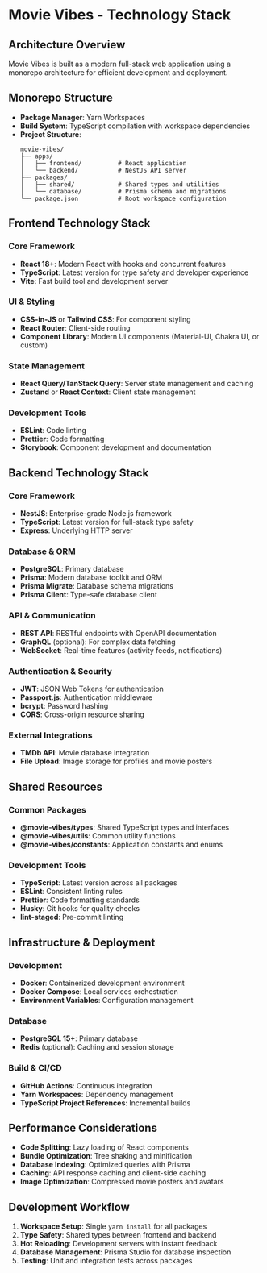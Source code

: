 # Movie Vibes - Technology Stack

## Architecture Overview

Movie Vibes is built as a modern full-stack web application using a monorepo architecture for efficient development and deployment.

## Monorepo Structure

- **Package Manager**: Yarn Workspaces
- **Build System**: TypeScript compilation with workspace dependencies
- **Project Structure**:
  ```
  movie-vibes/
  ├── apps/
  │   ├── frontend/          # React application
  │   └── backend/           # NestJS API server
  ├── packages/
  │   ├── shared/            # Shared types and utilities
  │   └── database/          # Prisma schema and migrations
  └── package.json           # Root workspace configuration
  ```

## Frontend Technology Stack

### Core Framework
- **React 18+**: Modern React with hooks and concurrent features
- **TypeScript**: Latest version for type safety and developer experience
- **Vite**: Fast build tool and development server

### UI & Styling
- **CSS-in-JS** or **Tailwind CSS**: For component styling
- **React Router**: Client-side routing
- **Component Library**: Modern UI components (Material-UI, Chakra UI, or custom)

### State Management
- **React Query/TanStack Query**: Server state management and caching
- **Zustand** or **React Context**: Client state management

### Development Tools
- **ESLint**: Code linting
- **Prettier**: Code formatting
- **Storybook**: Component development and documentation

## Backend Technology Stack

### Core Framework
- **NestJS**: Enterprise-grade Node.js framework
- **TypeScript**: Latest version for full-stack type safety
- **Express**: Underlying HTTP server

### Database & ORM
- **PostgreSQL**: Primary database
- **Prisma**: Modern database toolkit and ORM
- **Prisma Migrate**: Database schema migrations
- **Prisma Client**: Type-safe database client

### API & Communication
- **REST API**: RESTful endpoints with OpenAPI documentation
- **GraphQL** (optional): For complex data fetching
- **WebSocket**: Real-time features (activity feeds, notifications)

### Authentication & Security
- **JWT**: JSON Web Tokens for authentication
- **Passport.js**: Authentication middleware
- **bcrypt**: Password hashing
- **CORS**: Cross-origin resource sharing

### External Integrations
- **TMDb API**: Movie database integration
- **File Upload**: Image storage for profiles and movie posters

## Shared Resources

### Common Packages
- **@movie-vibes/types**: Shared TypeScript types and interfaces
- **@movie-vibes/utils**: Common utility functions
- **@movie-vibes/constants**: Application constants and enums

### Development Tools
- **TypeScript**: Latest version across all packages
- **ESLint**: Consistent linting rules
- **Prettier**: Code formatting standards
- **Husky**: Git hooks for quality checks
- **lint-staged**: Pre-commit linting

## Infrastructure & Deployment

### Development
- **Docker**: Containerized development environment
- **Docker Compose**: Local services orchestration
- **Environment Variables**: Configuration management

### Database
- **PostgreSQL 15+**: Primary database
- **Redis** (optional): Caching and session storage

### Build & CI/CD
- **GitHub Actions**: Continuous integration
- **Yarn Workspaces**: Dependency management
- **TypeScript Project References**: Incremental builds

## Performance Considerations

- **Code Splitting**: Lazy loading of React components
- **Bundle Optimization**: Tree shaking and minification
- **Database Indexing**: Optimized queries with Prisma
- **Caching**: API response caching and client-side caching
- **Image Optimization**: Compressed movie posters and avatars

## Development Workflow

1. **Workspace Setup**: Single `yarn install` for all packages
2. **Type Safety**: Shared types between frontend and backend
3. **Hot Reloading**: Development servers with instant feedback
4. **Database Management**: Prisma Studio for database inspection
5. **Testing**: Unit and integration tests across packages